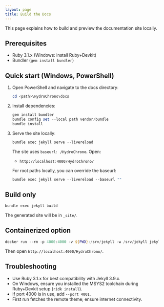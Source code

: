 ```yaml
---
layout: page
title: Build the Docs
---
```


This page explains how to build and preview the documentation site locally.

## Prerequisites

- Ruby 3.1.x (Windows: install Ruby+Devkit)
- Bundler (`gem install bundler`)

## Quick start (Windows, PowerShell)

1. Open PowerShell and navigate to the docs directory:

   ```powershell
   cd <path>\HydroChrono\docs
   ```

2. Install dependencies:

   ```powershell
   gem install bundler
   bundle config set --local path vendor/bundle
   bundle install
   ```

3. Serve the site locally:

   ```powershell
   bundle exec jekyll serve --livereload
   ```

   The site uses `baseurl: /HydroChrono`. Open:

   - `http://localhost:4000/HydroChrono/`

   For root paths locally, you can override the baseurl:

   ```powershell
   bundle exec jekyll serve --livereload --baseurl ""
   ```

## Build only

```powershell
bundle exec jekyll build
```

The generated site will be in `_site/`.

## Containerized option

```powershell
docker run --rm -p 4000:4000 -v ${PWD}:/srv/jekyll -w /srv/jekyll jekyll/jekyll:3.9 jekyll serve --livereload
```

Then open `http://localhost:4000/HydroChrono/`.

## Troubleshooting

- Use Ruby 3.1.x for best compatibility with Jekyll 3.9.x.
- On Windows, ensure you installed the MSYS2 toolchain during Ruby+Devkit setup (`ridk install`).
- If port 4000 is in use, add `--port 4001`.
- First run fetches the remote theme; ensure internet connectivity.


